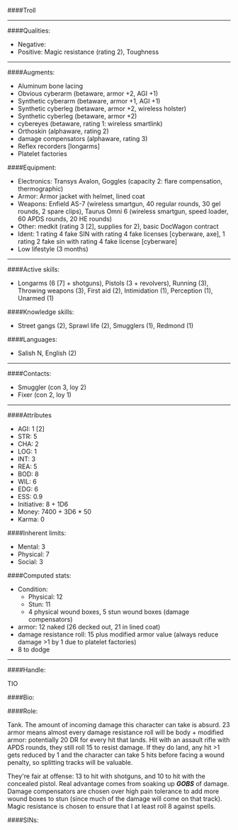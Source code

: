 ####Troll

____
####Qualities:

- Negative: 
- Positive: Magic resistance (rating 2), Toughness

____
####Augments:

- Aluminum bone lacing
- Obvious cyberarm (betaware, armor +2, AGI +1)
- Synthetic cyberarm (betaware, armor +1, AGI +1)
- Synthetic cyberleg (betaware, armor +2, wireless holster)
- Synthetic cyberleg (betaware, armor +2)
- cybereyes (betaware, rating 1: wireless smartlink)
- Orthoskin (alphaware, rating 2)
- damage compensators (alphaware, rating 3)
- Reflex recorders [longarms]
- Platelet factories

####Equipment:

- Electronics: Transys Avalon, Goggles (capacity 2: flare compensation, thermographic)
- Armor: Armor jacket with helmet, lined coat
- Weapons: Enfield AS-7 (wireless smartgun, 40 regular rounds, 30 gel rounds, 2 spare clips), Taurus Omni 6 (wireless smartgun, speed loader, 60 APDS rounds, 20 HE rounds)
- Other: medkit (rating 3 [2], supplies for 2), basic DocWagon contract
- Ident: 1 rating 4 fake SIN with rating 4 fake licenses [cyberware, axe], 1 rating 2 fake sin with rating 4 fake license [cyberware]
- Low lifestyle (3 months)

____
####Active skills:

- Longarms (6 [7] + shotguns), Pistols (3 + revolvers), Running (3), Throwing weapons (3), First aid (2), Intimidation (1), Perception (1), Unarmed (1)

####Knowledge skills:

- Street gangs (2), Sprawl life (2), Smugglers (1), Redmond (1)

####Languages:

- Salish N, English (2)

____
####Contacts:

- Smuggler (con 3, loy 2)
- Fixer (con 2, loy 1)

____
####Attributes

- AGI: 1 [2]
- STR: 5
- CHA: 2
- LOG: 1
- INT: 3
- REA: 5
- BOD: 8
- WIL: 6
- EDG: 6
- ESS: 0.9
- Initiative: 8 + 1D6
- Money: 7400 + 3D6 * 50
- Karma: 0

####Inherent limits:

- Mental: 3
- Physical: 7
- Social: 3

####Computed stats:

- Condition:
	- Physical: 12
	- Stun: 11
	- 4 physical wound boxes, 5 stun wound boxes (damage compensators)
- armor: 12 naked (26 decked out, 21 in lined coat)
- damage resistance roll: 15 plus modified armor value (always reduce damage >1 by 1 due to platelet factories)
- 8 to dodge

____
####Handle:

TIO

####Bio:


####Role:

Tank. The amount of incoming damage this character can take is absurd. 23 armor means almost every damage resistance roll will be body + modified armor: potentially 20 DR for every hit that lands. Hit with an assault rifle with APDS rounds, they still roll 15 to resist damage. If they do land, any hit >1 gets reduced by 1 and the character can take 5 hits before facing a wound penalty, so splitting tracks will be valuable.

They're fair at offense: 13 to hit with shotguns, and 10 to hit with the concealed pistol. Real advantage comes from soaking up ***GOBS*** of damage. Damage compensators are chosen over high pain tolerance to add more wound boxes to stun (since much of the damage will come on that track). Magic resistance is chosen to ensure that I at least roll 8 against spells. 

####SINs:
